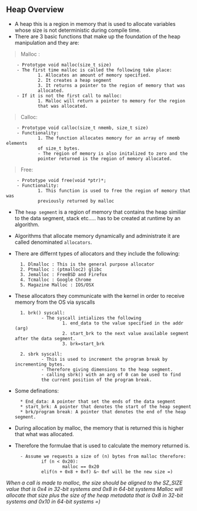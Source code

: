 ## Heap Overview


- A heap this is a region in memory that is used to allocate variables
whose size is not deterministic during compile time.
- There are 3 basic functions that make up the foundation of the heap 
manipulation and they are:

> Malloc :

        - Prototype void malloc(size_t size)
        - The first time malloc is called the following take place:
                1. Allocates an amount of memory specified.
                2. It creates a heap segment
                3. It returns a pointer to the region of memory that was
                allocated.
        - If it is not the first call to malloc:
                1. Malloc will return a pointer to memory for the region 
                that was allocated.
            
>Calloc:

        - Prototype void calloc(size_t nmemb, size_t size)
        - Functionality:
                1. The function allocates memory for an array of nmemb elements
                of size_t bytes.
                - The region of memory is also initalized to zero and the 
                pointer returned is the region of memory allocated.
                
> Free:

        - Prototype void free(void *ptr)*;
        - Functionality:
                1. This function is used to free the region of memory that was
                previously returned by malloc


- The `heap segment` is a region of memory that contains the heap 
similiar to the data segment, stack etc..... has to be created at runtime by 
an algorithm.
- Algorithms that allocate memory dynamically and administrate it are called 
denominated `allocators`.

- There are differnt types of allocators and they include the following:

        1. Dlmalloc : This is the general purpose allocator
        2. Ptmalloc : (ptmalloc2) glibc
        3. Jemalloc : FreeBSD and Firefox
        4. Tcmalloc : Google Chrome
        5. Magazine Malloc : IOS/OSX
        
- These allocators they communicate with the kernel in order to receive memory
from the OS via syscalls

        1. brk() syscall:
                - The syscall intializes the following
                        1. end_data to the value specified in the addr (arg)
                        2. start_brk to the next value available segment after the data segment.
                        3. brk=start_brk
                  
        2. sbrk syscall:
                - This is used to increment the program break by incrementing bytes.
                - Therefore giving dimensions to the heap segment.
                - calling sbrk() with an arg of 0 can be used to find 
                the current position of the program break.

- Some definations:

        * End_data: A pointer that set the ends of the data segment
        * start_brk: A pointer that denotes the start of the heap segment
        * brk/program break: A pointer that denotes the end of the heap segment.


- During allocation by malloc, the memory that is returned this is higher that what was allocated.
- Therefore the formulae that is used to calculate the memory returned is.

        - Assume we requests a size of (n) bytes from malloc therefore:
                if (n < 0x20):
                        malloc == 0x20
                elif(n + 0x8 + 0xf) &~ 0xf will be the new size =)

*When a call is made to malloc, the size should be aligned to the SZ_SIZE value that is 0x4 in 32-bit systems and 0x8 in 64-bit systems
Malloc will allocate that size plus the size of the heap metadata that is 0x8 in 32-bit systems and 0x10 in 64-bit systems =)*

